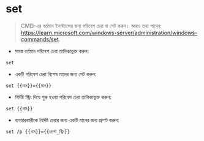 # set

> CMD-এর বর্তমান ইনস্ট্যান্সের জন্য পরিবেশ চেরা বা সেট করুন।
> আরও তথ্য পাবেন: <https://learn.microsoft.com/windows-server/administration/windows-commands/set>.

- সমস্ত বর্তমান পরিবেশ চেরা তালিকাভুক্ত করুন:

`set`

- একটি পরিবেশ চেরা বিশেষ মানের জন্য সেট করুন:

`set {{নাম}}={{মান}}`

- নির্দিষ্ট স্ট্রিং দিয়ে শুরু হওয়া পরিবেশ চেরা তালিকাভুক্ত করুন:

`set {{নাম}}`

- ব্যবহারকারীকে নির্দিষ্ট চেরার জন্য একটি মানের জন্য প্রম্প্ট করুন:

`set /p {{নাম}}={{প্রম্প্ট_স্ট্রিং}}`
